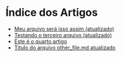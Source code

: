 # Índice dos Artigos

- [Meu arquivo será isso assim (atualizado)](meu_arquivo.md)
- [Testando o terceiro arquivo (atualizado)](third_file.md)
- [Este é o quarto artigo](fourth_file.md)
- [Título do arquivo other_file.md atualizado](other_file.md)
